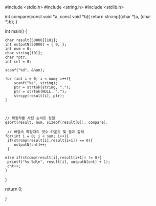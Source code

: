 #include <stdio.h>
#include <string.h>
#include <stdlib.h>




int compare(const void *a, const void *b){
    return strcmp((char *)a, (char *)b);
}



int main() {

    char result[50000][101]; 
    int outputN[50000] = { 0, }; 
    int num = 0; 
    char string[101]; 
    char *ptr; 
    int cnt = 0; 

    scanf("%d", &num);
  
    for (int i = 0; i < num; i++){
        scanf("%s", string);
        ptr = strtok(string, ".");
        ptr = strtok(NULL, ".");
        strcpy(result[i], ptr);
    }



    // 확장자를 사전 순서로 정렬
    qsort(result, num, sizeof(result[0]), compare);

     // 배열속 확장자의 갯수 카운트 및 결과 출력
    for(int i = 0; i < num; i++){
     if(strcmp(result[i],result[i+1]) == 0){
        outputN[cnt]++;
     }

    else if(strcmp(result[i],result[i+1]) != 0){
     printf("%s %d\n", result[i], outputN[cnt] + 1);
     cnt++;
    }
  }

  return 0;

}
